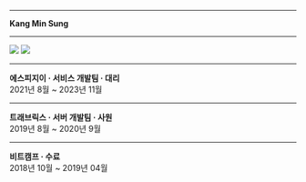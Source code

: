 <hr>
<div>
  <b>Kang Min Sung</b>
</div>
<hr>
<div>
  <img src="https://img.shields.io/badge/spring-000000?style=for-the-badge&logo=spring&logoColor=white">
  <img src="https://img.shields.io/badge/springboot-000000?style=for-the-badge&logo=springboot&logoColor=white">
</div>
<hr>
<b>에스피지이 · 서비스 개발팀 · 대리</b> <br>
2021년 8월 ~ 2023년 11월
<hr>
<b>트래브릭스 · 서버 개발팀 · 사원</b> <br>
2019년 8월 ~ 2020년 9월
<hr>
<b>비트캠프 · 수료</b> <br>
2018년 10월 ~ 2019년 04월

